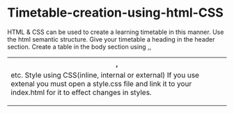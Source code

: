 # Timetable-creation-using-html-CSS
HTML & CSS can be used to create a learning timetable in this manner.
Use the html semantic structure.
Give your timetable a heading in the header section.
Create a table in the body section using <table> ,<th>, <tr>, <td> etc.
Style using CSS(inline, internal or external)
If you use extenal you must open a style.css file and link it to your index.html for it to effect changes in styles.

